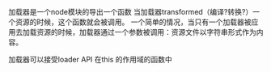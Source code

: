 加载器是一个node模块的导出一个函数
当加载器transformed（编译?转换?）一个资源的时候，这个函数就会被调用。
一个简单的情况，当只有一个加载器被应用去加载资源的时候，加载器通过一个参数被调用：资源文件以字符串形式作为内容。

加载器可以接受loader API 在this 的作用域的函数中